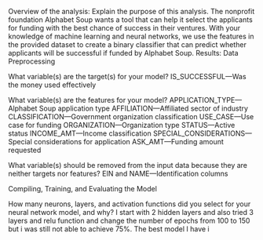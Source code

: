 Overview of the analysis: Explain the purpose of this analysis.
The nonprofit foundation Alphabet Soup wants a tool that can help it select the applicants for funding with the best chance of success in their ventures. With your knowledge of machine learning and neural networks, we use the features in the provided dataset to create a binary classifier that can predict whether applicants will be successful if funded by Alphabet Soup.
Results: 
Data Preprocessing

What variable(s) are the target(s) for your model?
IS_SUCCESSFUL—Was the money used effectively

What variable(s) are the features for your model?
APPLICATION_TYPE—Alphabet Soup application type
AFFILIATION—Affiliated sector of industry
CLASSIFICATION—Government organization classification
USE_CASE—Use case for funding
ORGANIZATION—Organization type
STATUS—Active status
INCOME_AMT—Income classification
SPECIAL_CONSIDERATIONS—Special considerations for application
ASK_AMT—Funding amount requested

What variable(s) should be removed from the input data because they are neither targets nor features?
EIN and NAME—Identification columns

Compiling, Training, and Evaluating the Model

How many neurons, layers, and activation functions did you select for your neural network model, and why?
I start with 2 hidden layers and also tried 3 layers and relu function and change the number of epochs from 100 to 150 but i was still not able to achieve 75%. The best model I have i

